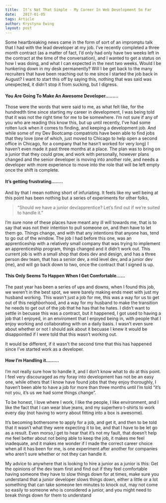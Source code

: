 ```yaml
---
title:  It’s Not That Simple - My Career In Web Development So Far
date:   2017-01-05
tags: Article
author: Krystyna Ewing
layout: post
---
```

Some heartbreaking news came in the form of sort of an impromptu talk that I had with the lead developer at my job. I’ve recently completed a three month contract (as a matter of fact, I’d only had only have two weeks left in the contract at the time of the conversation), and I wanted to get a status on how I was doing, and what I can expected in the next two weeks. Would I be hunkering down in my desk permanently? Will I be get back to the many recruiters that have been reaching out to me since I started the job back in August? I want to start this off by saying this, nothing that was said was unexpected, it didn’t stop it from sucking, but I digress.

#### You Are Going To Make An Awesome Developer………

Those were the words that were said to me, as what felt like, for the hundredth time since starting my career in development, I was being told that it was not the right time for me to be somewhere. I’m not sure if any of you who are reading this know this, but up until recently, I’ve had some rotten luck when it comes to finding, and keeping a development job. And while some of my Dev Bootcamp compatriots have been able to find jobs that they love (one of which, just moved to Chicago to help open a second office in Chicago, for a company that he hasn’t worked for very long) I haven’t even made it past three months at a place. The plan was to bring on a junior that they could grow, and work with personally, however plans changed and the senior developer is moving into another role, and needs a developer with more experience to move into the role that will be left empty once the shift is complete.

#### It’s getting frustrating……..

And by that I mean nothing short of infuriating. It feels like my well being at this point has been nothing but a series of experiments for other folks,

> “Should we have a junior dev/apprentice? Let’s find out if we’re suited to handle it.”

I’m sure none of these places have meant any ill will towards me, that is to say that was not their intention to pull someone on, and then have to let them go. Things change, and with that any intentions that anyone has, tend to go out of the window. The job I had before this one, was an apprenticeship with a relatively small company that was trying to implement an apprenticeship program, things changed and it didn’t work out. This current job is with a small shop that does dev and design, and has a three person dev team, that has a senior dev, a mid level dev, and a junior dev (me), and will go back down to two, once the contract that I signed is up.

#### This Only Seems To Happen When I Get Comfortable……

The past year has been a series of ups and downs, when I found this job, we weren’t in the best spot, we were barely making ends meet with just my husband working. This wasn’t just a job for me, this was a way for us to get out of this neighborhood, and a way for my husband to make the transition he needs to get out of the job that he has that he hates. I didn’t want to settle in becuase this was a contract, but it happened, I got used to having a job that I enjoyed, in an enviroment that I enjoyed being in, with people that I enjoy working and collaborating with on a daily basis. I wasn’t even sure about whether or not I should ask about it becuase I knew it would be disappointed if I were told that this wasn’t working out.

It would be different, if it wasn’t the second time that this has happened since I’ve started work as a developer.

#### How I’m Handling it………

I’m not really sure how to handle it, and I don’t know what to do at this point. I feel very discouraged as my foray into development has not be an easy one, while others that I know have found jobs that they enjoy thoroughly, I haven’t been able to have a job for more than three months until I’m told “it’s not you, it’s us we had some things change”.

To be honest, I love where I work, I like the people, I like environment, and I like the fact that I can wear blue jeans, and my superhero t-shirts to work every day (not having to worry about fitting into a box is awesome).

It’s becoming bothersome to apply for a job, and get it, and then to be told that it wasn’t what they were expecting it to be, and that I have to be let go as a result. Even morso,I get to hear that it’s not my fault, that doesn’t help me feel better about not being able to keep the job, it makes me feel inadequate, and it makes me wonder if I made the correct career choice when all it has been for me, is one experiment after another for companies who aren’t sure whether or not they can handle it.

My advice to anywhere that is looking to hire a junior as a junior is this: Get the opinions of the dev team first and find out if they feel comfortable having someone they have to slow things down for at times, make sure you understand that a junior developer slows things down, either a little or a lot something that can take someone ten minutes to knock out, may not come so easily to someone who is considered a junior, and you might need to break things down for them to understand